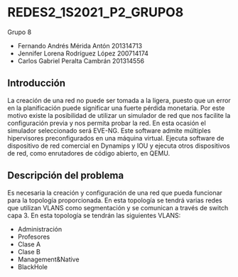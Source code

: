 # REDES2_1S2021_P2_GRUPO8

Grupo 8
* Fernando Andrés Mérida Antón		201314713
* Jennifer Lorena Rodríguez López   200714174
* Carlos Gabriel Peralta Cambrán	201314556

## Introducción

La creación de una red no puede ser tomada a la ligera, puesto que un error en la planificación puede significar una fuerte pérdida monetaria. Por este motivo existe la posibilidad de utilizar un simulador de red que nos facilite la configuración previa y nos permita probar la red. En esta ocasión el simulador seleccionado será EVE-NG. 
Este software admite múltiples hipervisores preconfigurados en una máquina virtual. Ejecuta software de dispositivo de red comercial en Dynamips y IOU y ejecuta otros dispositivos de red, como enrutadores de código abierto, en QEMU.

## Descripción del problema

Es necesaria la creación y configuración de una red que pueda funcionar para la topología proporcionada. En esta topología se tendrá varias redes que utilizan VLANS como segmentación y se comunican a través de switch capa 3. En esta topología se tendrán las siguientes VLANS:
* Administración
* Profesores
* Clase A
* Clase B
* Management&Native
* BlackHole
